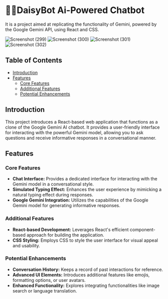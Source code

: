 #  🙌🙌DaisyBot Ai-Powered Chatbot
 It is a project aimed at replicating the functionality of Gemini, powered by the Google Gemini API, using React and CSS.

 
![Screenshot (299)](https://github.com/user-attachments/assets/0f1e1237-776a-47c6-8353-b7a713c7bfdd)
![Screenshot (300)](https://github.com/user-attachments/assets/65a93d35-42f9-4fcd-bd9d-9838ccb8dae0)
![Screenshot (301)](https://github.com/user-attachments/assets/06ff3cda-cf05-448f-86fa-e9de36ad2257)
![Screenshot (302)](https://github.com/user-attachments/assets/eff7025c-ddee-40c1-893c-31e99ad27b09)

## Table of Contents

- [Introduction](#introduction)
- [Features](#features)
  - [Core Features](#core-features)
  - [Additional Features](#additional-features)
  - [Potential Enhancements](#potential-enhancements)

## Introduction

This project introduces a React-based web application that functions as a clone of the Google Gemini AI chatbot. It provides a user-friendly interface for interacting with the powerful Gemini model, allowing you to ask questions and receive informative responses in a conversational manner.

## Features

### Core Features

- **Chat Interface:** Provides a dedicated interface for interacting with the Gemini model in a conversational style.
- **Simulated Typing Effect:** Enhances the user experience by mimicking a natural typing effect during responses.
- **Google Gemini Integration:** Utilizes the capabilities of the Google Gemini model for generating informative responses.

### Additional Features

- **React-based Development:** Leverages React's efficient component-based approach for building the application.
- **CSS Styling:** Employs CSS to style the user interface for visual appeal and usability.

### Potential Enhancements

- **Conversation History:** Keeps a record of past interactions for reference.
- **Advanced UI Elements:** Introduces additional features like emojis, formatting options, or user avatars.
- **Enhanced Functionality:** Explores integrating functionalities like image search or language translation.

 
